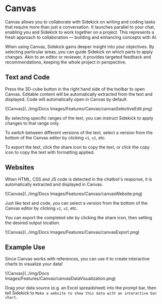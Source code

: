 # Canvas

Canvas allows you to collaborate with Sidekick on writing and coding tasks that require more than just a conversation. It launches parallel to your chat, enabling you and Sidekick to work together on a project. This represents a fresh approach to collaboration –– building and enhancing concepts with AI.

When using Canvas, Sidekick gains deeper insight into your objectives. By selecting particular areas, you can guide Sidekick on which parts to apply changes. Akin to an editor or reviewer, it provides targeted feedback and recommendations, keeping the whole project in perspective.

## Text and Code

Press the 3D-cube button in the right hand side of the toolbar to open Canvas. Editable content will be automatically extracted from the text and displayed. Code will automatically open in Canvas by default.

![Canvas](../img/Docs Images/Features/Canvas/canvasSelectiveEdit.png)

By selecting specific ranges of the text, you can instruct Sidekick to apply changes to that range only. 

To switch between different versions of the text, select a version from the bottom of the Canvas editor by clicking `v1`, `v2`, etc.

To export the text, click the share icon to copy the text, or click the copy icon to copy the text with formatting applied.

## Websites

When HTML, CSS and JS code is detected in the chatbot's response, it is automatically extracted and displayed in Canvas.

![Canvas](../img/Docs Images/Features/Canvas/canvasWebsite.png)

Just like text and code, you can select a version from the bottom of the Canvas editor by clicking `v1`, `v2`, etc.

You can export the completed site by clicking the share icon, then setting the desired output location.

![Canvas](../img/Docs Images/Features/Canvas/canvasExport.png)

## Example Use

Since Canvas works with references, you can use it to create interactive charts to visualize your data!

![Canvas](../img/Docs Images/Features/Canvas/canvasDataVisualization.png)

Drag your data source (e.g. an Excel spreadsheet) into the prompt bar, then tell Sidekick to `Make a website to show this data with an interactive bar chart.`